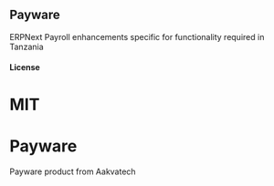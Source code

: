 ## Payware

ERPNext Payroll enhancements specific for functionality required in Tanzania

#### License

MIT
=======
# Payware

Payware product from Aakvatech

